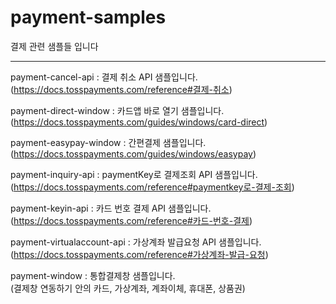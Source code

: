 # payment-samples

결제 관련 샘플들 입니다


--------------------------------

payment-cancel-api : 결제 취소 API 샘플입니다.   
  (https://docs.tosspayments.com/reference#결제-취소)

payment-direct-window : 카드앱 바로 열기 샘플입니다.  
  (https://docs.tosspayments.com/guides/windows/card-direct)

payment-easypay-window : 간편결제 샘플입니다.  
  (https://docs.tosspayments.com/guides/windows/easypay)
  
payment-inquiry-api : paymentKey로 결제조회 API 샘플입니다.  
  (https://docs.tosspayments.com/reference#paymentkey로-결제-조회)
  
payment-keyin-api : 카드 번호 결제 API 샘플입니다.  
  (https://docs.tosspayments.com/reference#카드-번호-결제)
  
payment-virtualaccount-api : 가상계좌 발급요청 API 샘플입니다.  
  (https://docs.tosspayments.com/reference#가상계좌-발급-요청)
  
payment-window : 통합결제창 샘플입니다.    
  (결제창 연동하기 안의 카드, 가상계좌, 계좌이체, 휴대폰, 상품권)

